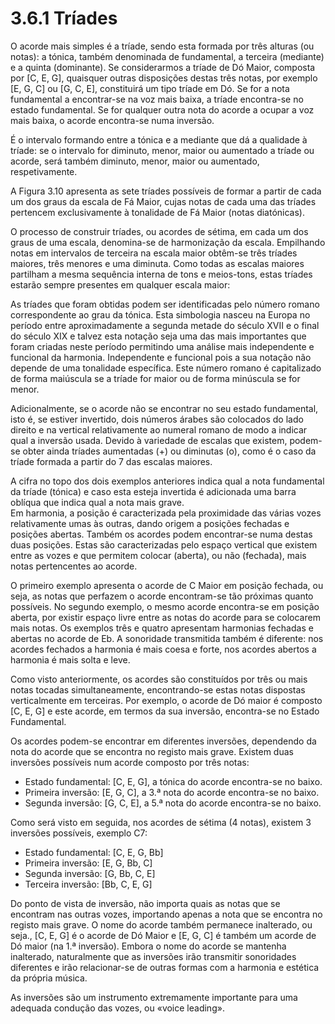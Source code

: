 # 3.6.1 Tríades

O acorde mais simples é a tríade, sendo esta formada por três alturas (ou notas): a tónica, também denominada de fundamental, a terceira (mediante) e a quinta (dominante). Se considerarmos a tríade de Dó Maior, composta por \[C, E, G], quaisquer outras disposições destas três notas, por exemplo \[E, G, C] ou \[G, C, E], constituirá um tipo tríade em Dó. Se for a nota fundamental a encontrar-se na voz mais baixa, a tríade encontra-se no estado fundamental. Se for qualquer outra nota do acorde a ocupar a voz mais baixa, o acorde encontra-se numa inversão.

É o intervalo formando entre a tónica e a mediante que dá a qualidade à tríade: se o intervalo for diminuto, menor, maior ou aumentado a tríade ou acorde, será também diminuto, menor, maior ou aumentado, respetivamente.

A Figura 3.10 apresenta as sete tríades possíveis de formar a partir de cada um dos graus da escala de Fá Maior, cujas notas de cada uma das tríades pertencem exclusivamente à tonalidade de Fá Maior (notas diatónicas).

O processo de construir tríades, ou acordes de sétima, em cada um dos graus de uma escala, denomina-se de harmonização da escala. Empilhando notas em intervalos de terceira na escala maior obtêm-se três tríades maiores, três menores e uma diminuta. Como todas as escalas maiores partilham a mesma sequência interna de tons e meios-tons, estas tríades estarão sempre presentes em qualquer escala maior:

As tríades que foram obtidas podem ser identificadas pelo número romano correspondente ao grau da tónica. Esta simbologia nasceu na Europa no período entre aproximadamente a segunda metade do século XVII e o final do século XIX e talvez esta notação seja uma das mais importantes que foram criadas neste período permitindo uma análise mais independente e funcional da harmonia. Independente e funcional pois a sua notação não depende de uma tonalidade específica. Este número romano é capitalizado de forma maiúscula se a tríade for maior ou de forma minúscula se for menor.

Adicionalmente, se o acorde não se encontrar no seu estado fundamental, isto é, se estiver invertido, dois números árabes são colocados do lado direito e na vertical relativamente ao numeral romano de modo a indicar qual a inversão usada. Devido à variedade de escalas que existem, podem-se obter ainda tríades aumentadas (+) ou diminutas (o), como é o caso da tríade formada a partir do 7 das escalas maiores.

A cifra no topo dos dois exemplos anteriores indica qual a nota fundamental da tríade (tónica) e caso esta esteja invertida é adicionada uma barra oblíqua que indica qual a nota mais grave.\
Em harmonia, a posição é caracterizada pela proximidade das várias vozes relativamente umas às outras, dando origem a posições fechadas e posições abertas. Também os acordes podem encontrar-se numa destas duas posições. Estas são caracterizadas pelo espaço vertical que existem entre as vozes e que permitem colocar (aberta), ou não (fechada), mais notas pertencentes ao acorde.

O primeiro exemplo apresenta o acorde de C Maior em posição fechada, ou seja, as notas que perfazem o acorde encontram-se tão próximas quanto possíveis. No segundo exemplo, o mesmo acorde encontra-se em posição aberta, por existir espaço livre entre as notas do acorde para se colocarem mais notas. Os exemplos três e quatro apresentam harmonias fechadas e abertas no acorde de Eb. A sonoridade transmitida também é diferente: nos acordes fechados a harmonia é mais coesa e forte, nos acordes abertos a harmonia é mais solta e leve.

Como visto anteriormente, os acordes são constituídos por três ou mais notas tocadas simultaneamente, encontrando-se estas notas dispostas verticalmente em terceiras. Por exemplo, o acorde de Dó maior é composto \[C, E, G] e este acorde, em termos da sua inversão, encontra-se no Estado Fundamental.

Os acordes podem-se encontrar em diferentes inversões, dependendo da nota do acorde que se encontra no registo mais grave. Existem duas inversões possíveis num acorde composto por três notas:

* Estado fundamental: \[C, E, G], a tónica do acorde encontra-se no baixo.
* Primeira inversão: \[E, G, C], a 3.ª nota do acorde encontra-se no baixo.
* Segunda inversão: \[G, C, E], a 5.ª nota do acorde encontra-se no baixo.

Como será visto em seguida, nos acordes de sétima (4 notas), existem 3 inversões possíveis, exemplo C7:

* Estado fundamental: \[C, E, G, Bb]
* Primeira inversão: \[E, G, Bb, C]
* Segunda inversão: \[G, Bb, C, E]
* Terceira inversão: \[Bb, C, E, G]

Do ponto de vista de inversão, não importa quais as notas que se encontram nas outras vozes, importando apenas a nota que se encontra no registo mais grave. O nome do acorde também permanece inalterado, ou seja., \[C, E, G] é o acorde de Dó Maior e \[E, G, C] é também um acorde de Dó maior (na 1.ª inversão). Embora o nome do acorde se mantenha inalterado, naturalmente que as inversões irão transmitir sonoridades diferentes e irão relacionar-se de outras formas com a harmonia e estética da própria música.

As inversões são um instrumento extremamente importante para uma adequada condução das vozes, ou «voice leading».
